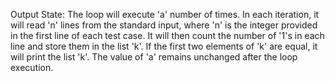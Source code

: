 Output State: The loop will execute 'a' number of times. In each iteration, it will read 'n' lines from the standard input, where 'n' is the integer provided in the first line of each test case. It will then count the number of '1's in each line and store them in the list 'k'. If the first two elements of 'k' are equal, it will print the list 'k'. The value of 'a' remains unchanged after the loop execution.